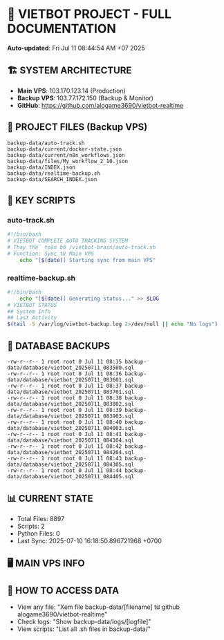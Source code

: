 # 🤖 VIETBOT PROJECT - FULL DOCUMENTATION
**Auto-updated**: Fri Jul 11 08:44:54 AM +07 2025

## 🏗️ SYSTEM ARCHITECTURE
- **Main VPS**: 103.170.123.14 (Production)
- **Backup VPS**: 103.77.172.150 (Backup & Monitor)
- **GitHub**: https://github.com/alogame3690/vietbot-realtime

## 📁 PROJECT FILES (Backup VPS)
```
backup-data/auto-track.sh
backup-data/current/docker-state.json
backup-data/current/n8n_workflows.json
backup-data/files/My_workflow_2_10.json
backup-data/INDEX.json
backup-data/realtime-backup.sh
backup-data/SEARCH_INDEX.json
```

## 🔧 KEY SCRIPTS
### auto-track.sh
```bash
#!/bin/bash
# VIETBOT COMPLETE AUTO TRACKING SYSTEM
# Thay thế toàn bộ /vietbot-brain/auto-track.sh
# Function: Sync từ Main VPS
    echo "[$(date)] Starting sync from main VPS"
```
### realtime-backup.sh
```bash
#!/bin/bash
    echo "[$(date)] Generating status..." >> $LOG
# VIETBOT STATUS
## System Info
## Last Activity
$(tail -5 /var/log/vietbot-backup.log 2>/dev/null || echo "No logs")
```

## 💾 DATABASE BACKUPS
```
-rw-r--r-- 1 root root 0 Jul 11 08:35 backup-data/database/vietbot_20250711_083500.sql
-rw-r--r-- 1 root root 0 Jul 11 08:36 backup-data/database/vietbot_20250711_083601.sql
-rw-r--r-- 1 root root 0 Jul 11 08:37 backup-data/database/vietbot_20250711_083701.sql
-rw-r--r-- 1 root root 0 Jul 11 08:38 backup-data/database/vietbot_20250711_083802.sql
-rw-r--r-- 1 root root 0 Jul 11 08:39 backup-data/database/vietbot_20250711_083903.sql
-rw-r--r-- 1 root root 0 Jul 11 08:40 backup-data/database/vietbot_20250711_084003.sql
-rw-r--r-- 1 root root 0 Jul 11 08:41 backup-data/database/vietbot_20250711_084104.sql
-rw-r--r-- 1 root root 0 Jul 11 08:42 backup-data/database/vietbot_20250711_084204.sql
-rw-r--r-- 1 root root 0 Jul 11 08:43 backup-data/database/vietbot_20250711_084305.sql
-rw-r--r-- 1 root root 0 Jul 11 08:44 backup-data/database/vietbot_20250711_084405.sql
```

## 📊 CURRENT STATE
- Total Files: 8897
- Scripts: 2
- Python Files: 0
- Last Sync: 2025-07-10 16:18:50.896721968 +0700

## 🖥️ MAIN VPS INFO


## 🚨 HOW TO ACCESS DATA
- View any file: "Xem file backup-data/[filename] từ github alogame3690/vietbot-realtime"
- Check logs: "Show backup-data/logs/[logfile]"
- View scripts: "List all .sh files in backup-data/"
